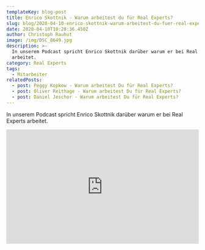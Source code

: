 ```yaml
---
templateKey: blog-post
title: Enrico Skottnik - Warum arbeitest du für Real Experts?
slug: blog/2020-04-10-enrico-skottnik-warum-arbeitest-du-fuer-real-experts
date: 2020-04-10T10:28:36.450Z
author: Christoph Rauhut
image: /img/DSC_8649.jpg
description: >-
  In unserem Podcast spricht Enrico Skottnik darüber warum er bei Real Experts
  arbeitet. 
category: Real Experts
tags:
  - Mitarbeiter
relatedPosts:
  - post: Peggy Kopkow - Warum arbeitest Du für Real Experts?
  - post: Oliver Reithage - Warum arbeitest Du für Real Experts?
  - post: Daniel Jeschor - Warum arbeitest Du für Real Experts?
---
```

In unserem Podcast spricht Enrico Skottnik darüber warum er bei Real Experts arbeitet. 

<iframe width="100%" height="300" scrolling="no" frameborder="no" allow="autoplay" src="https://w.soundcloud.com/player/?url=https%3A//api.soundcloud.com/tracks/767921434&color=%23ff5500&auto_play=false&hide_related=false&show_comments=true&show_user=true&show_reposts=false&show_teaser=true&visual=true"></iframe>
